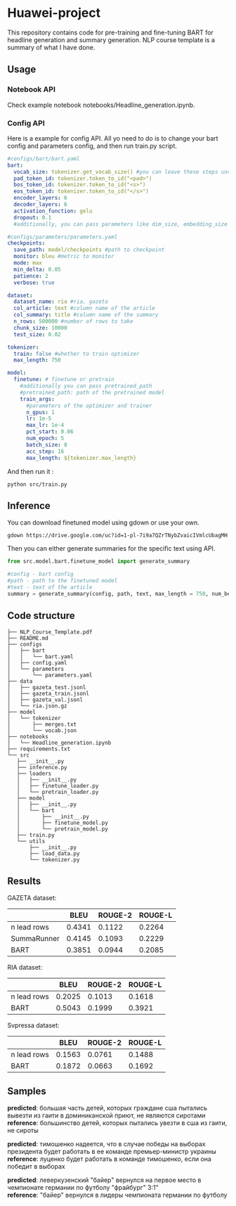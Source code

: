 # Huawei-project
This repository contains code for pre-training and fine-tuning BART for headline generation and summary generation.
NLP course template is a summary of what I have done.

## Usage

### Notebook API
Check example notebook notebooks/Headline_generation.ipynb.
### Config API
Here is a example for config API. All yo need to do is to change your bart config and parameters config, and then run train.py script.
```yaml
#configs/bart/bart.yaml
bart:
  vocab_size: tokenizer.get_vocab_size() #you can leave these steps unchanged
  pad_token_id: tokenizer.token_to_id("<pad>")
  bos_token_id: tokenizer.token_to_id("<s>")
  eos_token_id: tokenizer.token_to_id("</s>")
  encoder_layers: 6
  decoder_layers: 6
  activation_function: gelu 
  dropout: 0.1
  #additionally, you can pass parameters like dim_size, embedding_size and etc...
```
```yaml
#configs/parameters/parameters.yaml
checkpoints:
  save_path: model/checkpoints #path to checkpoint
  monitor: bleu #metric to monitor
  mode: max
  min_delta: 0.05
  patience: 2
  verbose: true

dataset:
  dataset_name: ria #ria, gazeta
  col_article: text #column name of the article
  col_summary: title #column name of the summary
  n_rows: 500000 #number of rows to take
  chunk_size: 10000
  test_size: 0.02

tokenizer:
  train: false #whether to train optimizer
  max_length: 750

model:
  finetune: # finetune or pretrain
    #additionally you can pass pretrained_path
    #pretrained_path: path of the pretrained model
    train_args:
      #parameters of the optimizer and trainer
      n_gpus: 1
      lr: 1e-5
      max_lr: 1e-4
      pct_start: 0.06
      num_epoch: 5
      batch_size: 8
      acc_step: 16
      max_length: ${tokenizer.max_length}
```
And then run it :
```
python src/train.py
```

## Inference
You can download finetuned model using gdown or use your own.
```
gdown https://drive.google.com/uc?id=1-pl-7i9a7QZrTNybZvaicIVmlcUbagMH
```
Then you can either generate summaries for the specific text using API.

```python
from src.model.bart.finetune_model import generate_summary

#config - bart config
#path - path to the finetuned model
#text - text of the article
summary = generate_summary(config, path, text, max_length = 750, num_beams = 5)
```

## Code structure
 ```
 ├── NLP_Course_Template.pdf
├── README.md
├── configs
│   ├── bart
│   │   └── bart.yaml
│   ├── config.yaml
│   └── parameters
│       └── parameters.yaml
├── data
│   ├── gazeta_test.jsonl
│   ├── gazeta_train.jsonl
│   ├── gazeta_val.jsonl
│   └── ria.json.gz
├── model
│   └── tokenizer
│       ├── merges.txt
│       └── vocab.json
├── notebooks
│   └── Headline_generation.ipynb
├── requirements.txt
└── src
    ├── __init__.py
    ├── inference.py
    ├── loaders
    │   ├── __init__.py
    │   ├── finetune_loader.py
    │   └── pretrain_loader.py
    ├── model
    │   ├── __init__.py
    │   └── bart
    │       ├── __init__.py
    │       ├── finetune_model.py
    │       └── pretrain_model.py
    ├── train.py
    └── utils
        ├── __init__.py
        ├── load_data.py
        └── tokenizer.py
 ```
## Results
GAZETA dataset:

|             | BLEU   | ROUGE-2 | ROUGE-L |
|-------------|--------|---------|---------|
| n lead rows | 0.4341 | 0.1122  | 0.2264  |
| SummaRunner | 0.4145 | 0.1093  | 0.2229  |
| BART        | 0.3851 | 0.0944  | 0.2085  |

RIA dataset:

|             | BLEU   | ROUGE-2 | ROUGE-L |
|-------------|--------|---------|---------|
| n lead rows | 0.2025 | 0.1013  | 0.1618  |
| BART        | 0.5043 | 0.1999  | 0.3921  |

Svpressa dataset:

|             | BLEU   | ROUGE-2 | ROUGE-L |
|-------------|--------|---------|---------|
| n lead rows | 0.1563 | 0.0761  | 0.1488  |
| BART        | 0.1872 | 0.0663  | 0.1692  |

## Samples
**predicted**:  большая часть детей, которых граждане сша пытались вывезти из гаити в доминиканской приют,
не являются сиротами    
**reference**: большинство детей, которых пытались увезти в сша из гаити, не сироты  

**predicted**:  тимошенко надеется, что в случае победы на выборах президента будет работать в ее команде премьер-министр украины  
**reference**: луценко будет работать в команде тимошенко, если она победит в выборах  

**predicted**:  леверкузенский "байер" вернулся на первое место в чемпионате германии по футболу "фрайбург" 3:1"  
**reference**: "байер" вернулся в лидеры чемпионата германии по футболу  
